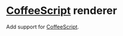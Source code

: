 # [CoffeeScript] renderer

Add support for [CoffeeScript].

[Hexo]: http://zespia.tw/hexo
[CoffeeScript]: http://coffeescript.org/